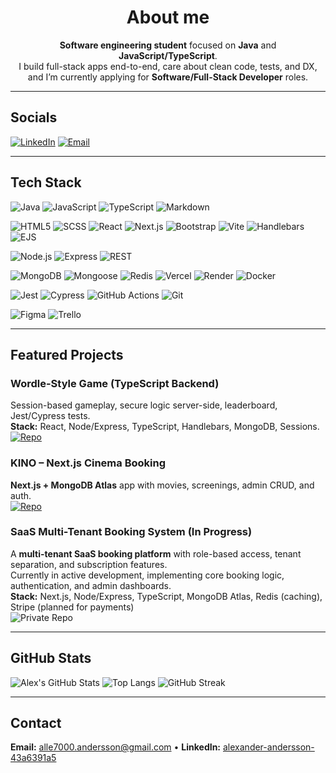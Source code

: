 <div align="center">

# About me

**Software engineering student** focused on **Java** and **JavaScript/TypeScript**.  
I build full-stack apps end-to-end, care about clean code, tests, and DX, and I’m currently applying for **Software/Full-Stack Developer** roles.

</div>

---

## Socials
[![LinkedIn](https://img.shields.io/badge/LinkedIn-0A66C2?logo=linkedin&logoColor=white&style=for-the-badge)](https://www.linkedin.com/in/alexander-andersson-43a6391a5/)
[![Email](https://img.shields.io/badge/Email-DB4437?logo=gmail&logoColor=white&style=for-the-badge)](mailto:alle7000.andersson@gmail.com)

---

## Tech Stack

<!-- Languages -->
![Java](https://img.shields.io/badge/Java-007396?logo=java&logoColor=white&style=for-the-badge)
![JavaScript](https://img.shields.io/badge/JavaScript-F7DF1E?logo=javascript&logoColor=black&style=for-the-badge)
![TypeScript](https://img.shields.io/badge/TypeScript-3178C6?logo=typescript&logoColor=white&style=for-the-badge)
![Markdown](https://img.shields.io/badge/Markdown-000000?logo=markdown&logoColor=white&style=for-the-badge)

<!-- Frontend -->
![HTML5](https://img.shields.io/badge/HTML5-E34F26?logo=html5&logoColor=white&style=for-the-badge)
![SCSS](https://img.shields.io/badge/SCSS-CC6699?logo=sass&logoColor=white&style=for-the-badge)
![React](https://img.shields.io/badge/React-20232A?logo=react&logoColor=61DAFB&style=for-the-badge)
![Next.js](https://img.shields.io/badge/Next.js-000000?logo=nextdotjs&logoColor=white&style=for-the-badge)
![Bootstrap](https://img.shields.io/badge/Bootstrap-7952B3?logo=bootstrap&logoColor=white&style=for-the-badge)
![Vite](https://img.shields.io/badge/Vite-646CFF?logo=vite&logoColor=white&style=for-the-badge)
![Handlebars](https://img.shields.io/badge/Handlebars-E34F26?logo=handlebarsdotjs&logoColor=white&style=for-the-badge)
![EJS](https://img.shields.io/badge/EJS-8C8C8C?logo=javascript&logoColor=white&style=for-the-badge)

<!-- Backend -->
![Node.js](https://img.shields.io/badge/Node.js-339933?logo=nodedotjs&logoColor=white&style=for-the-badge)
![Express](https://img.shields.io/badge/Express-000000?logo=express&logoColor=white&style=for-the-badge)
![REST](https://img.shields.io/badge/REST-005571?style=for-the-badge)

<!-- DB / Infra -->
![MongoDB](https://img.shields.io/badge/MongoDB-47A248?logo=mongodb&logoColor=white&style=for-the-badge)
![Mongoose](https://img.shields.io/badge/Mongoose-880000?logo=mongoose&logoColor=white&style=for-the-badge)
![Redis](https://img.shields.io/badge/Redis-DC382D?logo=redis&logoColor=white&style=for-the-badge)
![Vercel](https://img.shields.io/badge/Vercel-000000?logo=vercel&logoColor=white&style=for-the-badge)
![Render](https://img.shields.io/badge/Render-46E3B7?logo=render&logoColor=black&style=for-the-badge)
![Docker](https://img.shields.io/badge/Docker-2496ED?logo=docker&logoColor=white&style=for-the-badge)

<!-- Testing / Tooling -->
![Jest](https://img.shields.io/badge/Jest-C21325?logo=jest&logoColor=white&style=for-the-badge)
![Cypress](https://img.shields.io/badge/Cypress-17202C?logo=cypress&logoColor=white&style=for-the-badge)
![GitHub Actions](https://img.shields.io/badge/GitHub%20Actions-2088FF?logo=githubactions&logoColor=white&style=for-the-badge)
![Git](https://img.shields.io/badge/Git-F05032?logo=git&logoColor=white&style=for-the-badge)

<!-- Collaboration & Design -->
![Figma](https://img.shields.io/badge/Figma-F24E1E?logo=figma&logoColor=white&style=for-the-badge)
![Trello](https://img.shields.io/badge/Trello-0052CC?logo=trello&logoColor=white&style=for-the-badge)

---

## Featured Projects

### Wordle-Style Game (TypeScript Backend)
Session-based gameplay, secure logic server-side, leaderboard, Jest/Cypress tests.  
**Stack:** React, Node/Express, TypeScript, Handlebars, MongoDB, Sessions.  
[![Repo](https://img.shields.io/badge/Repo-000?logo=github&logoColor=white&style=for-the-badge)](https://github.com/AlexCode-dot/Wordle-Game)

### KINO – Next.js Cinema Booking
**Next.js + MongoDB Atlas** app with movies, screenings, admin CRUD, and auth.  
[![Repo](https://img.shields.io/badge/Repo-000?logo=github&logoColor=white&style=for-the-badge)](https://github.com/AlexCode-dot/KINO-NextJS)

### SaaS Multi-Tenant Booking System (In Progress)
A **multi-tenant SaaS booking platform** with role-based access, tenant separation, and subscription features.  
Currently in active development, implementing core booking logic, authentication, and admin dashboards.  
**Stack:** Next.js, Node/Express, TypeScript, MongoDB Atlas, Redis (caching), Stripe (planned for payments)  
![Private Repo](https://img.shields.io/badge/Repo-Private-lightgrey?style=for-the-badge)



---

## GitHub Stats

![Alex's GitHub Stats](https://github-readme-stats.vercel.app/api?username=AlexCode-dot&show_icons=true&theme=dark)
![Top Langs](https://github-readme-stats.vercel.app/api/top-langs/?username=AlexCode-dot&layout=compact&theme=dark)
![GitHub Streak](https://streak-stats.demolab.com?user=AlexCode-dot&theme=dark)

---

## Contact
**Email:** alle7000.andersson@gmail.com • **LinkedIn:** [alexander-andersson-43a6391a5](https://www.linkedin.com/in/alexander-andersson-43a6391a5/)
